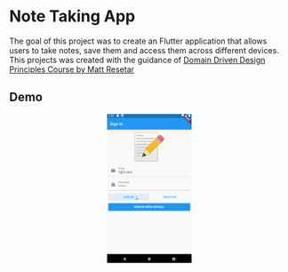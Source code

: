 # Note Taking App

The goal of this project was to create an Flutter application that allows users to take notes, save them and access them across different devices. This projects was created with the guidance of [Domain Driven Design Principles Course by Matt Resetar](https://www.youtube.com/watch?v=RMiN59x3uH0&list=PLB6lc7nQ1n4iS5p-IezFFgqP6YvAJy84U)

## Demo
<p align="center">
  <img width="30%" src="images/screen.gif">
</p>